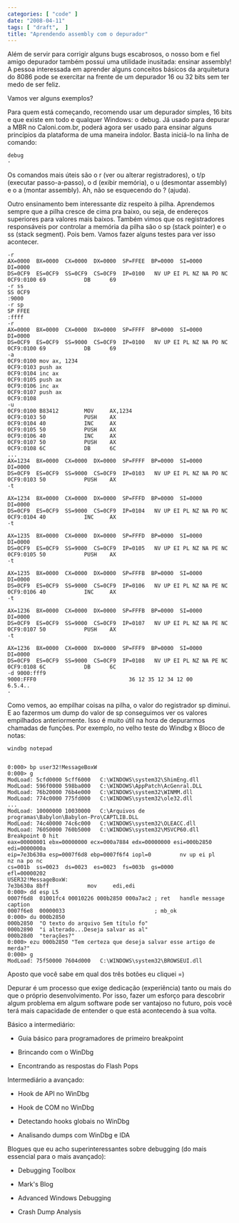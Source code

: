 ```yaml
---
categories: [ "code" ]
date: "2008-04-11"
tags: [ "draft",  ]
title: "Aprendendo assembly com o depurador"
---
```

Além de servir para corrigir alguns bugs escabrosos, o nosso bom e
fiel amigo depurador também possui uma utilidade inusitada: ensinar
assembly! A pessoa interessada em aprender alguns conceitos básicos da
arquitetura do 8086 pode se exercitar na frente de um depurador 16 ou
32 bits sem ter medo de ser feliz.

Vamos ver alguns exemplos?

Para quem está começando, recomendo usar um depurador simples, 16 bits
e que existe em todo e qualquer Windows: o debug. Já usado para depurar
a MBR no Caloni.com.br, poderá agora ser usado para ensinar alguns
princípios da plataforma de uma maneira indolor. Basta iniciá-lo na
linha de comando:

    
    debug
    -

Os comandos mais úteis são o r (ver ou alterar registradores), o t/p
(executar passo-a-passo), o d (exibir memória), o u (desmontar assembly)
e o a (montar assembly). Ah, não se esquecendo do ? (ajuda).

Outro ensinamento bem interessante diz respeito à pilha. Aprendemos
sempre que a pilha cresce de cima pra baixo, ou seja, de endereços
superiores para valores mais baixos. Também vimos que os registradores
responsáveis por controlar a memória da pilha são o sp (stack pointer)
e o ss (stack segment). Pois bem. Vamos fazer alguns testes para ver
isso acontecer.

    
    -r
    AX=0000  BX=0000  CX=0000  DX=0000  SP=FFEE  BP=0000  SI=0000
    DI=0000
    DS=0CF9  ES=0CF9  SS=0CF9  CS=0CF9  IP=0100   NV UP EI PL NZ NA PO NC
    0CF9:0100 69            DB      69
    -r ss
    SS 0CF9
    :9000
    -r sp
    SP FFEE
    :ffff
    -r
    AX=0000  BX=0000  CX=0000  DX=0000  SP=FFFF  BP=0000  SI=0000
    DI=0000
    DS=0CF9  ES=0CF9  SS=9000  CS=0CF9  IP=0100   NV UP EI PL NZ NA PO NC
    0CF9:0100 69            DB      69
    -a
    0CF9:0100 mov ax, 1234
    0CF9:0103 push ax
    0CF9:0104 inc ax
    0CF9:0105 push ax
    0CF9:0106 inc ax
    0CF9:0107 push ax
    0CF9:0108
    -u
    0CF9:0100 B83412        MOV     AX,1234
    0CF9:0103 50            PUSH    AX
    0CF9:0104 40            INC     AX
    0CF9:0105 50            PUSH    AX
    0CF9:0106 40            INC     AX
    0CF9:0107 50            PUSH    AX
    0CF9:0108 6C            DB      6C
    ...
    AX=1234  BX=0000  CX=0000  DX=0000  SP=FFFF  BP=0000  SI=0000
    DI=0000
    DS=0CF9  ES=0CF9  SS=9000  CS=0CF9  IP=0103   NV UP EI PL NZ NA PO NC
    0CF9:0103 50            PUSH    AX
    -t
    
    AX=1234  BX=0000  CX=0000  DX=0000  SP=FFFD  BP=0000  SI=0000
    DI=0000
    DS=0CF9  ES=0CF9  SS=9000  CS=0CF9  IP=0104   NV UP EI PL NZ NA PO NC
    0CF9:0104 40            INC     AX
    -t
    
    AX=1235  BX=0000  CX=0000  DX=0000  SP=FFFD  BP=0000  SI=0000
    DI=0000
    DS=0CF9  ES=0CF9  SS=9000  CS=0CF9  IP=0105   NV UP EI PL NZ NA PE NC
    0CF9:0105 50            PUSH    AX
    -t
    
    AX=1235  BX=0000  CX=0000  DX=0000  SP=FFFB  BP=0000  SI=0000
    DI=0000
    DS=0CF9  ES=0CF9  SS=9000  CS=0CF9  IP=0106   NV UP EI PL NZ NA PE NC
    0CF9:0106 40            INC     AX
    -t
    
    AX=1236  BX=0000  CX=0000  DX=0000  SP=FFFB  BP=0000  SI=0000
    DI=0000
    DS=0CF9  ES=0CF9  SS=9000  CS=0CF9  IP=0107   NV UP EI PL NZ NA PE NC
    0CF9:0107 50            PUSH    AX
    -t
    
    AX=1236  BX=0000  CX=0000  DX=0000  SP=FFF9  BP=0000  SI=0000
    DI=0000
    DS=0CF9  ES=0CF9  SS=9000  CS=0CF9  IP=0108   NV UP EI PL NZ NA PE NC
    0CF9:0108 6C            DB      6C
    -d 9000:fff9
    9000:FFF0                             36 12 35 12 34 12 00
    6.5.4..
    -

Como vemos, ao empilhar coisas na pilha, o valor do registrador sp
diminui. E ao fazermos um dump do valor de sp conseguimos ver os valores
empilhados anteriormente. Isso é muito útil na hora de depurarmos
chamadas de funções. Por exemplo, no velho teste do Windbg x Bloco de
notas:

    
    windbg notepad

    
    0:000> bp user32!MessageBoxW
    0:000> g
    ModLoad: 5cfd0000 5cff6000   C:\WINDOWS\system32\ShimEng.dll
    ModLoad: 596f0000 598ba000   C:\WINDOWS\AppPatch\AcGenral.DLL
    ModLoad: 76b20000 76b4e000   C:\WINDOWS\system32\WINMM.dll
    ModLoad: 774c0000 775fd000   C:\WINDOWS\system32\ole32.dll
    ...
    ModLoad: 10000000 10030000   C:\Arquivos de
    programas\Babylon\Babylon-Pro\CAPTLIB.DLL
    ModLoad: 74c40000 74c6c000   C:\WINDOWS\system32\OLEACC.dll
    ModLoad: 76050000 760b5000   C:\WINDOWS\system32\MSVCP60.dll
    Breakpoint 0 hit
    eax=00000001 ebx=00000000 ecx=000a7884 edx=00000000 esi=000b2850
    edi=0000000a
    eip=7e3b630a esp=0007f6d8 ebp=0007f6f4 iopl=0         nv up ei pl
    nz na po nc
    cs=001b  ss=0023  ds=0023  es=0023  fs=003b  gs=0000
    efl=00000202
    USER32!MessageBoxW:
    7e3b630a 8bff            mov     edi,edi
    0:000> dd esp L5
    0007f6d8  01001fc4 00010226 000b2850 000a7ac2 ; ret   handle message
    caption
    0007f6e8  00000033                            ; mb_ok
    0:000> du 000b2850
    000b2850  "O texto do arquivo Sem título fo"
    000b2890  "i alterado...Deseja salvar as al"
    000b28d0  "terações?"
    0:000> ezu 000b2850 "Tem certeza que deseja salvar esse artigo de
    merda?"
    0:000> g
    ModLoad: 75f50000 7604d000   C:\WINDOWS\system32\BROWSEUI.dll

Aposto que você sabe em qual dos três botões eu cliquei =)

Depurar é um processo que exige dedicação (experiência) tanto ou
mais do que o próprio desenvolvimento. Por isso, fazer um esforço para
descobrir algum problema em algum software pode ser vantajoso no futuro,
pois você terá mais capacidade de entender o que está acontecendo à
sua volta.

Básico a intermediário:

	
  * Guia básico para programadores de primeiro breakpoint

	
  * Brincando com o WinDbg

	
  * Encontrando as respostas do Flash Pops

Intermediário a avançado:

	
  * Hook de API no WinDbg

	
  * Hook de COM no WinDbg

	
  * Detectando hooks globais no WinDbg

	
  * Analisando dumps com WinDbg e IDA

Blogues que eu acho superinteressantes sobre debugging (do mais essencial
para o mais avançado):

	
  * Debugging Toolbox

	
  * Mark's Blog

	
  * Advanced Windows Debugging

	
  * Crash Dump Analysis

